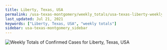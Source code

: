 ```yaml
---
title: Liberty, Texas, USA
permalink: /usa-texas-montgomery/weekly_totals/usa-texas-liberty-weekly_totals.html
last_updated: Jul 21, 2021
keywords: ["Liberty, Texas, USA", "weekly totals"]
sidebar: usa-texas-montgomery_sidebar
---
```


![Weekly Totals of Confirmed Cases for Liberty, Texas, USA](/covid_tracker/images/graphs/usa-texas-liberty-weekly_totals_graph.png)
